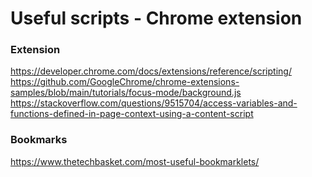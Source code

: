 # Useful scripts - Chrome extension

### Extension

https://developer.chrome.com/docs/extensions/reference/scripting/
https://github.com/GoogleChrome/chrome-extensions-samples/blob/main/tutorials/focus-mode/background.js
https://stackoverflow.com/questions/9515704/access-variables-and-functions-defined-in-page-context-using-a-content-script

### Bookmarks

https://www.thetechbasket.com/most-useful-bookmarklets/
